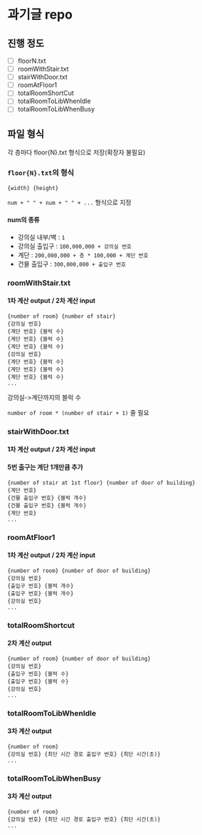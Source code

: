 # 과기글 repo

## 진행 정도
- [ ] floorN.txt
- [ ] roomWithStair.txt
- [ ] stairWithDoor.txt
- [ ] roomAtFloor1
- [ ] totalRoomShortCut
- [ ] totalRoomToLibWhenIdle
- [ ] totalRoomToLibWhenBusy

## 파일 형식
각 층마다 floor{N}.txt 형식으로 저장(확장자 불필요)
### ```floor{N}.txt```의 형식
```{width} {height}```

```num + " " + num + " " + ...``` 형식으로 지정
#### num의 종류
* 강의실 내부/벽 : ```1```
* 강의실 출입구 : ```100,000,000 + 강의실 번호```
* 계단 : ```200,000,000 + 층 * 100,000 + 계단 번호```
* 건물 출입구 : ```300,000,000 + 출입구 번호```

### roomWithStair.txt
#### 1차 계산 output / 2차 계산 input

```
{number of room} {number of stair}
{강의실 번호}
{계단 번호} {블럭 수}
{계단 번호} {블럭 수}
{계단 번호} {블럭 수}
{강의실 번호}
{계단 번호} {블럭 수}
{계단 번호} {블럭 수}
{계단 번호} {블럭 수}
...
```

강의실->계단까지의 블럭 수

```number of room * (number of stair + 1)``` 줄 필요

### stairWithDoor.txt
#### 1차 계산 output / 2차 계산 input
#### 5번 출구는 계단 1개만큼 추가

```
{number of stair at 1st floor} {number of door of building}
{계단 번호}
{건물 출입구 번호} {블럭 개수}
{건물 출입구 번호} {블럭 개수}
{계단 번호}
...
```

### roomAtFloor1
#### 1차 계산 output / 2차 계산 input

```
{number of room} {number of door of building}
{강의실 번호}
{출입구 번호} {블럭 개수}
{출입구 번호} {블럭 개수}
{강의실 번호}
...
```

### totalRoomShortcut
#### 2차 계산 output

```
{number of room} {number of door of building}
{강의실 번호}
{출입구 번호} {블럭 수}
{출입구 번호} {블럭 수}
{강의실 번호}
...
```

### totalRoomToLibWhenIdle
#### 3차 계산 output

```
{number of room}
{강의실 번호} {최단 시간 경로 출입구 번호} {최단 시간(초)}
...
```

### totalRoomToLibWhenBusy
#### 3차 계산 output

```
{number of room}
{강의실 번호} {최단 시간 경로 출입구 번호} {최단 시간(초)}
...
```
